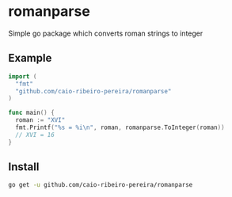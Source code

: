 # romanparse

Simple go package which converts roman strings to integer

## Example

```go
import (
  "fmt"
  "github.com/caio-ribeiro-pereira/romanparse"
)

func main() {
  roman := "XVI"
  fmt.Printf("%s = %i\n", roman, romanparse.ToInteger(roman))
  // XVI = 16
}
```

## Install

```bash
go get -u github.com/caio-ribeiro-pereira/romanparse
```